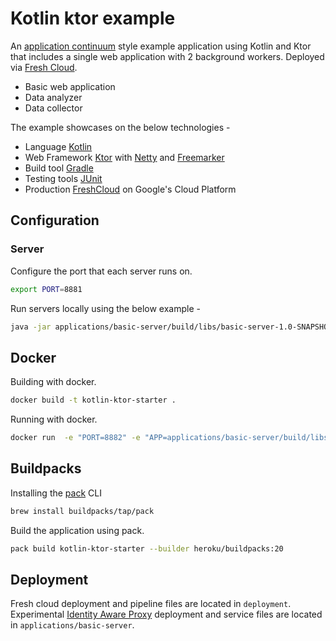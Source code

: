 # Kotlin ktor example

An [application continuum](https://www.appcontinuum.io/) style example application using Kotlin and Ktor
that includes a single web application with 2 background workers. Deployed via
[Fresh Cloud](https://www.freshcloud.com/).

* Basic web application
* Data analyzer
* Data collector

The example showcases on the below technologies -

* Language [Kotlin](https://kotlinlang.org)
* Web Framework [Ktor](https://ktor.io) with [Netty](https://netty.io/) and [Freemarker](https://freemarker.apache.org)
* Build tool [Gradle](https://gradle.org)
* Testing tools [JUnit](https://junit.org/)
* Production [FreshCloud](https://www.freshcloud.com/) on Google's Cloud Platform

## Configuration

### Server

Configure the port that each server runs on.

```bash
export PORT=8881
```

Run servers locally using the below example -

```bash
java -jar applications/basic-server/build/libs/basic-server-1.0-SNAPSHOT.jar
```

## Docker

Building with docker.

```bash
docker build -t kotlin-ktor-starter .
```

Running with docker.

```bash
docker run  -e "PORT=8882" -e "APP=applications/basic-server/build/libs/basic-server-1.0-SNAPSHOT.jar" kotlin-ktor-starter
```

## Buildpacks

Installing the [pack](https://buildpacks.io/docs/tools/pack/) CLI

```bash
brew install buildpacks/tap/pack
```

Build the application using pack.

```bash
pack build kotlin-ktor-starter --builder heroku/buildpacks:20
```

## Deployment

Fresh cloud deployment and pipeline files are located in `deployment`.
Experimental [Identity Aware Proxy](https://cloud.google.com/iap) deployment and service files
are located in `applications/basic-server`.
